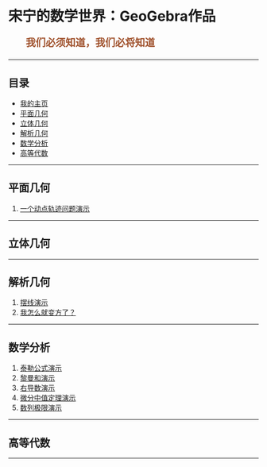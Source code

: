 # 宋宁的数学世界：GeoGebra作品

<p style="color:sienna;font-family:KaiTi;margin-left:35px;font-weight:bold;font-size:20px";>
    我们必须知道，我们必将知道
</p>

---

## 目录
+ <a href="/index.html"> 我的主页 </a>
+ <a href="#planegeo">平面几何</a>
+ <a href="#spacegeo">立体几何</a>
+ <a href="#analysegeo">解析几何</a>
+ <a href="#mathanalyse">数学分析</a>
+ <a href="#linealg">高等代数</a>

---

## <a name="planegeo"> 平面几何 </a>

1. <a href="/html/ggb/triangle.html"> 一个动点轨迹问题演示</a>

---

## <a name="spacegeo"> 立体几何 </a>

---

## <a name="analysegeo"> 解析几何 </a>

1. <a href="/html/ggb/baixian.html"> 摆线演示</a>
2. <a href="/html/ggb/sqrt.html"> 我怎么就变方了？</a>

---

## <a name="mathanalyse"> 数学分析 </a>

1. <a href="/html/ggb/taylor.html"> 泰勒公式演示</a>
2. <a href="/html/ggb/riemann.html"> 黎曼和演示</a>
3. <a href="/html/ggb/derivation.html"> 右导数演示</a>
4. <a href="/html/ggb/zhongzhi.html"> 微分中值定理演示</a>
5. <a href="/html/ggb/limits.html"> 数列极限演示</a>

---

## <a name="linealg"> 高等代数 </a>

---
